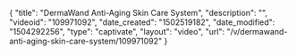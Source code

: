 {
    "title": "DermaWand Anti-Aging Skin Care System",
    "description": "",
    "videoid": "109971092",
    "date_created": "1502519182",
    "date_modified": "1504292256",
    "type": "captivate",
    "layout": "video",
    "url": "\/v\/dermawand-anti-aging-skin-care-system\/109971092"
}